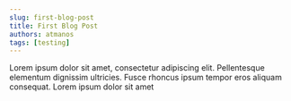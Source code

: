 ```yaml
---
slug: first-blog-post
title: First Blog Post
authors: atmanos
tags: [testing]
---
```


Lorem ipsum dolor sit amet, consectetur adipiscing elit. Pellentesque elementum dignissim ultricies. Fusce rhoncus ipsum tempor eros aliquam consequat. Lorem ipsum dolor sit amet
